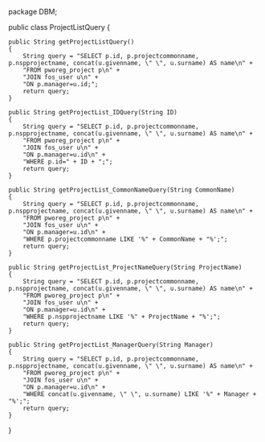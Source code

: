 package DBM;

public class ProjectListQuery
{
    
    public String getProjectListQuery()
    {
        String query = "SELECT p.id, p.projectcommonname, p.nspprojectname, concat(u.givenname, \" \", u.surname) AS name\n" +
        "FROM pworeg_project p\n" +
        "JOIN fos_user u\n" +
        "ON p.manager=u.id;";
        return query;
    }
    
    public String getProjectList_IDQuery(String ID)
    {
        String query = "SELECT p.id, p.projectcommonname, p.nspprojectname, concat(u.givenname, \" \", u.surname) AS name\n" +
        "FROM pworeg_project p\n" +
        "JOIN fos_user u\n" +
        "ON p.manager=u.id\n" +
        "WHERE p.id=" + ID + ";";
        return query;
    }
    
    public String getProjectList_CommonNameQuery(String CommonName)
    {
        String query = "SELECT p.id, p.projectcommonname, p.nspprojectname, concat(u.givenname, \" \", u.surname) AS name\n" +
        "FROM pworeg_project p\n" +
        "JOIN fos_user u\n" +
        "ON p.manager=u.id\n" +
        "WHERE p.projectcommonname LIKE '%" + CommonName + "%';";
        return query;
    }
    
    public String getProjectList_ProjectNameQuery(String ProjectName)
    {
        String query = "SELECT p.id, p.projectcommonname, p.nspprojectname, concat(u.givenname, \" \", u.surname) AS name\n" +
        "FROM pworeg_project p\n" +
        "JOIN fos_user u\n" +
        "ON p.manager=u.id\n" +
        "WHERE p.nspprojectname LIKE '%" + ProjectName + "%';";
        return query;
    }
    
    public String getProjectList_ManagerQuery(String Manager)
    {
        String query = "SELECT p.id, p.projectcommonname, p.nspprojectname, concat(u.givenname, \" \", u.surname) AS name\n" +
        "FROM pworeg_project p\n" +
        "JOIN fos_user u\n" +
        "ON p.manager=u.id\n" +
        "WHERE concat(u.givenname, \" \", u.surname) LIKE '%" + Manager + "%';";
        return query;
    }
    
}
